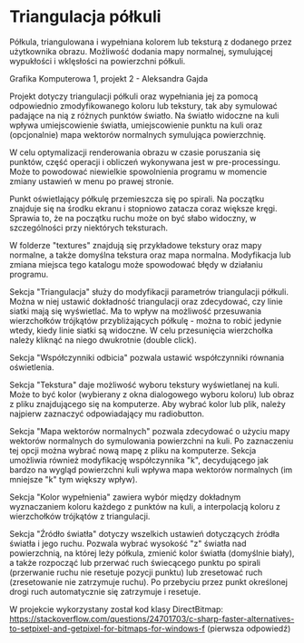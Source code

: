 # Triangulacja półkuli

Półkula, triangulowana i wypełniana kolorem lub teksturą z dodanego przez użytkownika obrazu. Możliwość dodania mapy normalnej, symulującej wypukłości i wklęsłości na powierzchni półkuli.

Grafika Komputerowa 1, projekt 2 - Aleksandra Gajda

Projekt dotyczy triangulacji półkuli oraz wypełniania jej za pomocą odpowiednio zmodyfikowanego koloru lub tekstury, tak aby symulować padające na nią z różnych punktów światło. Na światło widoczne na kuli wpływa umiejscowienie światła, umiejscowienie punktu na kuli oraz (opcjonalnie) mapa wektorów normalnych symulująca powierzchnię.

W celu optymalizacji renderowania obrazu w czasie poruszania się punktów, część operacji i obliczeń wykonywana jest w pre-processingu. Może to powodować niewielkie spowolnienia programu w momencie zmiany ustawień w menu po prawej stronie.

Punkt oświetlający półkulę przemieszcza się po spirali. Na początku znajduje się na środku ekranu i stopniowo zatacza coraz większe kręgi. Sprawia to, że na początku ruchu może on być słabo widoczny, w szczególności przy niektórych teksturach.

W folderze "textures" znajdują się przykładowe tekstury oraz mapy normalne, a także domyślna tekstura oraz mapa normalna. Modyfikacja lub zmiana miejsca tego katalogu może spowodować błędy w działaniu programu.



Sekcja "Triangulacja" służy do modyfikacji parametrów triangulacji półkuli. Można w niej ustawić dokładność triangulacji oraz zdecydować, czy linie siatki mają się wyświetlać. Ma to wpływ na możliwość przesuwania wierzchołków trójkątów przybliżających półkulę - można to robić jedynie wtedy, kiedy linie siatki są widoczne. W celu przesunięcia wierzchołka należy kliknąć na niego dwukrotnie (double click).

Sekcja "Współczynniki odbicia" pozwala ustawić współczynniki równania oświetlenia.

Sekcja "Tekstura" daje możliwość wyboru tekstury wyświetlanej na kuli. Może to być kolor (wybierany z okna dialogowego wyboru koloru) lub obraz z pliku znajdującego się na komputerze. Aby wybrać kolor lub plik, należy najpierw zaznaczyć odpowiadający mu radiobutton.

Sekcja "Mapa wektorów normalnych" pozwala zdecydować o użyciu mapy wektorów normalnych do symulowania powierzchni na kuli. Po zaznaczeniu tej opcji można wybrać nową mapę z pliku na komputerze. Sekcja umożliwia również modyfikację współczynnika "k", decydującego jak bardzo na wygląd powierzchni kuli wpływa mapa wektorów normalnych (im mniejsze "k" tym większy wpływ).

Sekcja "Kolor wypełnienia" zawiera wybór między dokładnym wyznaczaniem koloru każdego z punktów na kuli, a interpolacją koloru z wierzchołków trójkątów z triangulacji.

Sekcja "Źródło światła" dotyczy wszelkich ustawień dotyczących źródła światła i jego ruchu. Pozwala wybrać wysokość "z" światła nad powierzchnią, na której leży półkula, zmienić kolor światła (domyślnie biały), a także rozpocząć lub przerwać ruch świecącego punktu po spirali (przerwanie ruchu nie resetuje pozycji punktu) lub zresetować ruch (zresetowanie nie zatrzymuje ruchu). Po przebyciu przez punkt określonej drogi ruch automatycznie się zatrzymuje i resetuje.

W projekcie wykorzystany został kod klasy DirectBitmap: https://stackoverflow.com/questions/24701703/c-sharp-faster-alternatives-to-setpixel-and-getpixel-for-bitmaps-for-windows-f (pierwsza odpowiedź)
